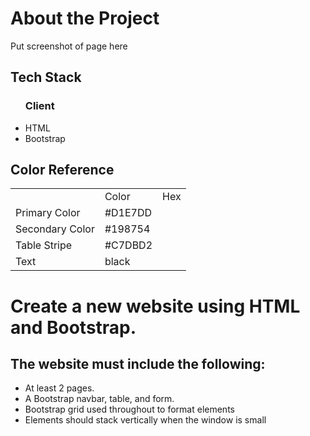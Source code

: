 <h1>About the Project</h1>
<p>Put screenshot of page here</p>

<h2>Tech Stack</h2>
  <ul>
    <h3>Client</h3>
    <li>HTML</li>
    <li>Bootstrap</li>
  </ul>

  <h2>Color Reference</h2>
  <table>
    <th>
      <td>Color</td>
      <td>Hex</td>
    </th>
    <tr>
      <td>Primary Color</td>
      <td>#D1E7DD</td>
    </tr>
     <tr>
      <td>Secondary Color</td>
      <td>#198754</td>
    </tr>
    <tr>
      <td>Table Stripe</td>
      <td>#C7DBD2</td>
    </tr>
    <tr>
      <td>Text</td>
      <td>black</td>
    </tr>
  </table>











<h1>Create a new website using HTML and Bootstrap.</h1>
<h2>The website must include the following:</h2>
<ul>
  <li>At least 2 pages.</li>
  <li>A Bootstrap navbar, table, and form.</li>
  <li>Bootstrap grid used throughout to format elements</li>
  <li>Elements should stack vertically when the window is small</li>
</ul>




